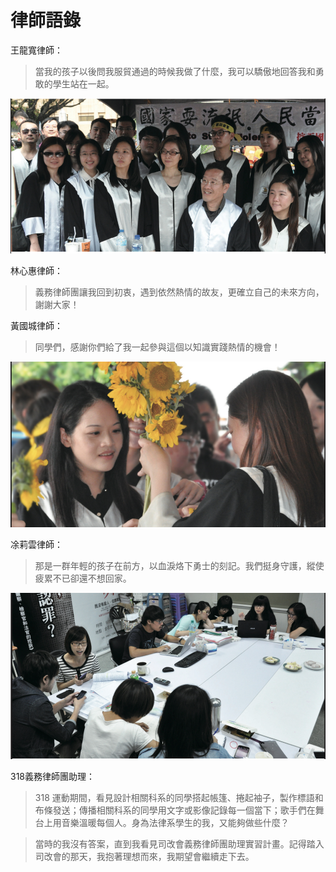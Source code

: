 # 律師語錄

王龍寬律師：

> 當我的孩子以後問我服貿通過的時候我做了什麼，我可以驕傲地回答我和勇敢的學生站在一起。


![顧立雄](images/30.jpg)

林心惠律師：

> 義務律師團讓我回到初衷，遇到依然熱情的故友，更確立自己的未來方向，謝謝大家！


黃國城律師：

> 同學們，感謝你們給了我一起參與這個以知識實踐熱情的機會！

![顧立雄](images/31.jpg)

凃莉雲律師：

> 那是一群年輕的孩子在前方，以血淚烙下勇士的刻記。我們挺身守護，縱使疲累不已卻還不想回家。


![顧立雄](images/32.jpg)

318義務律師團助理：

> 318 運動期間，看見設計相關科系的同學搭起帳篷、捲起袖子，製作標語和布條發送；傳播相關科系的同學用文字或影像記錄每一個當下；歌手們在舞台上用音樂溫暖每個人。身為法律系學生的我，又能夠做些什麼？

> 當時的我沒有答案，直到我看見司改會義務律師團助理實習計畫。記得踏入司改會的那天，我抱著理想而來，我期望會繼續走下去。

